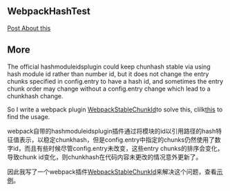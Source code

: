 ## WebpackHashTest

[Post About this](https://github.com/thundernet8/Blog/issues/2)

## More

The official hashmoduleidsplugin could keep chunhash stable via using hash module id rather than number id, but it does not change the entry chunks specified in config.entry to have a hash id, and sometimes the entry chunk order may change without a config.entry change which lead to a chunkhash change.

So I write a webpack plugin [WebpackStableChunkId](https://www.npmjs.com/package/webpackstablechunkid)to solve this, clilk[this](./webpack.config.babel.js) to find the usage.

webpack自带的hashmoduleidsplugin插件通过将模块的id以引用路径的hash特征值表示，以稳定chunkhash，但是config.entry中指定的chunks仍然使用了数字id，而且有些时候尽管config.entry未改变，这些entry chunks的排序会变化，导致chunk id变化，则chunkhash在代码内容未更改的情况意外更新了。

因此我写了一个webpack插件[WebpackStableChunkId](https://www.npmjs.com/package/webpackstablechunkid)来解决这个问题，查看[示例](./webpack.config.babel.js)。
